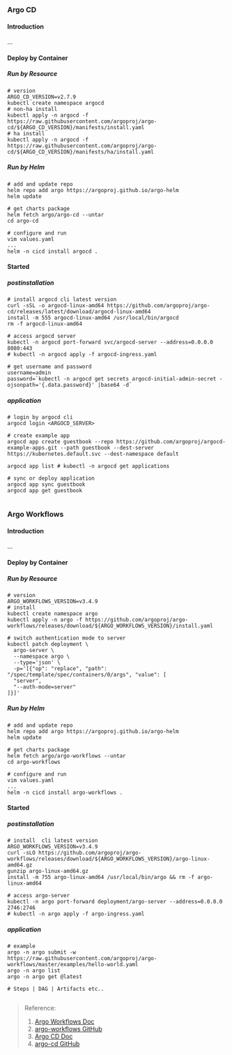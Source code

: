 ### Argo CD
#### Introduction
...


#### Deploy by Container
##### Run by Resource
```shell
# version
ARGO_CD_VERSION=v2.7.9
kubectl create namespace argocd
# non-ha install
kubectl apply -n argocd -f https://raw.githubusercontent.com/argoproj/argo-cd/${ARGO_CD_VERSION}/manifests/install.yaml
# ha install
kubectl apply -n argocd -f https://raw.githubusercontent.com/argoproj/argo-cd/${ARGO_CD_VERSION}/manifests/ha/install.yaml

```

##### Run by Helm
```shell
# add and update repo
helm repo add argo https://argoproj.github.io/argo-helm
helm update

# get charts package
helm fetch argo/argo-cd --untar
cd argo-cd

# configure and run
vim values.yaml
...
helm -n cicd install argocd .
```


#### Started
##### postinstallation
```shell
# install argocd cli latest version
curl -sSL -o argocd-linux-amd64 https://github.com/argoproj/argo-cd/releases/latest/download/argocd-linux-amd64
install -m 555 argocd-linux-amd64 /usr/local/bin/argocd
rm -f argocd-linux-amd64

# access argocd server
kubectl -n argocd port-forward svc/argocd-server --address=0.0.0.0 8080:443
# kubectl -n argocd apply -f argocd-ingress.yaml

# get username and password
username=admin
password=`kubectl -n argocd get secrets argocd-initial-admin-secret -ojsonpath='{.data.password}' |base64 -d`

```

##### application
```shell
# login by argocd cli
argocd login <ARGOCD_SERVER>

# create example app
argocd app create guestbook --repo https://github.com/argoproj/argocd-example-apps.git --path guestbook --dest-server https://kubernetes.default.svc --dest-namespace default

argocd app list # kubectl -n argocd get applications

# sync or deploy application
argocd app sync guestbook
argocd app get guestbook


```


### Argo Workflows
#### Introduction
...


#### Deploy by Container
##### Run by Resource
```shell
# version
ARGO_WORKFLOWS_VERSION=v3.4.9
# install
kubectl create namespace argo
kubectl apply -n argo -f https://github.com/argoproj/argo-workflows/releases/download/${ARGO_WORKFLOWS_VERSION}/install.yaml

# switch authentication mode to server
kubectl patch deployment \
  argo-server \
  --namespace argo \
  --type='json' \
  -p='[{"op": "replace", "path": "/spec/template/spec/containers/0/args", "value": [
  "server",
  "--auth-mode=server"
]}]'
```


##### Run by Helm
```shell
# add and update repo
helm repo add argo https://argoproj.github.io/argo-helm
helm update

# get charts package
helm fetch argo/argo-workflows --untar
cd argo-workflows

# configure and run
vim values.yaml
...
helm -n cicd install argo-workflows .

```

#### Started
##### postinstallation
```shell
# install  cli latest version
ARGO_WORKFLOWS_VERSION=v3.4.9
curl -sLO https://github.com/argoproj/argo-workflows/releases/download/${ARGO_WORKFLOWS_VERSION}/argo-linux-amd64.gz
gunzip argo-linux-amd64.gz 
install -m 755 argo-linux-amd64 /usr/local/bin/argo && rm -f argo-linux-amd64

# access argo-server 
kubectl -n argo port-forward deployment/argo-server --address=0.0.0.0  2746:2746
# kubectl -n argo apply -f argo-ingress.yaml

```

##### application
```shell
# example 
argo -n argo submit -w https://raw.githubusercontent.com/argoproj/argo-workflows/master/examples/hello-world.yaml
argo -n argo list
argo -n argo get @latest

# Steps | DAG | Artifacts etc..


```


> Reference:
> 1. [Argo Workflows Doc](https://argoproj.github.io/argo-workflows/quick-start/)
> 2. [argo-workflows GitHub](https://github.com/argoproj/argo-workflows)
> 3. [Argo CD Doc](https://argo-cd.readthedocs.io/en/stable/)
> 4. [argo-cd GitHub](https://github.com/argoproj/argo-cd)